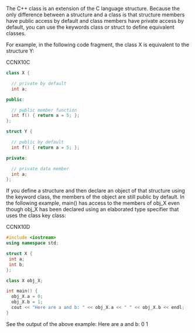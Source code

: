 The C++ class is an extension of the C language structure. Because the only difference between a structure and a class is that structure members have public access by default and class members have private access by default, you can use the keywords class or struct to define equivalent classes.

For example, in the following code fragment, the class X is equivalent to the structure Y:

CCNX10C
```cpp
class X {

  // private by default
  int a;

public:

  // public member function
  int f() { return a = 5; };
};

struct Y {

  // public by default
  int f() { return a = 5; };

private:

  // private data member
  int a;
};
```
If you define a structure and then declare an object of that structure using the keyword class, the members of the object are still public by default. In the following example, main() has access to the members of obj_X even though obj_X has been declared using an elaborated type specifier that uses the class key class:

CCNX10D
```cpp
#include <iostream>
using namespace std;

struct X {
 int a;
 int b;
};

class X obj_X;

int main() {
  obj_X.a = 0;
  obj_X.b = 1;
  cout << "Here are a and b: " << obj_X.a << " " << obj_X.b << endl;
}
```
See the output of the above example:
Here are a and b: 0 1